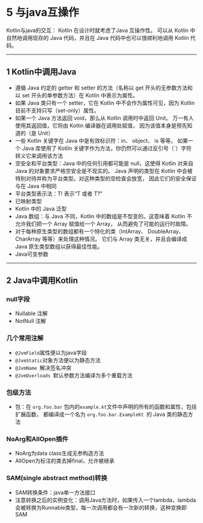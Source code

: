 # 5 与java互操作

Kotlin与java的交互： Kotlin 在设计时就考虑了Java 互操作性。
可以从 Kotlin 中自然地调用现存的 Java 代码，并且在 Java 代码中也可以很顺利地调用 Kotlin 代码。

---
## 1 Kotlin中调用Java

- 遵循 Java 约定的 getter 和 setter 的方法（名称以 get 开头的无参数方法和以 set 开头的单参数方法）在 Kotlin 中表示为属性。
- 如果 Java 类只有一个 setter，它在 Kotlin 中不会作为属性可见，因为 Kotlin 目前不支持只写（set-only）属性。
- 如果一个 Java 方法返回 void，那么从 Kotlin 调用时中返回 Unit。 万一有人使用其返回值，它将由 Kotlin 编译器在调用处赋值， 因为该值本身是预先知道的（是 Unit）
- 一些 Kotlin 关键字在 Java 中是有效标识符：in、 object、 is 等等。 如果一个 Java 库使用了 Kotlin 关键字作为方法，你仍然可以通过反引号（`）字符转义它来调用该方法
- 空安全和平台类型：Java 中的任何引用都可能是 null，这使得 Kotlin 对来自 Java 的对象要求严格空安全是不现实的。 Java 声明的类型在 Kotlin 中会被特别对待并称为平台类型。对这种类型的空检查会放宽， 因此它们的安全保证与在 Java 中相同
- 平台类型表示法：T! 表示“T 或者 T?”
- 已映射类型
- Kotlin 中的 Java 泛型
- Java 数组：与 Java 不同，Kotlin 中的数组是不型变的。这意味着 Kotlin 不允许我们把一个 Array<String> 赋值给一个 Array<Any>， 从而避免了可能的运行时故障。
- 对于每种原生类型的数组都有一个特化的类（IntArray、 DoubleArray、 CharArray 等等）来处理这种情况。 它们与 Array 类无关，并且会编译成 Java 原生类型数组以获得最佳性能。
- Java可变参数

---
## 2 Java中调用Kotlin
 
 ### null字段
 
 - Nullable 注解
 - NotNull 注解
 
 ### 几个常用注解
 
 - `@JvmField`属性便以为java字段
 - `@JvmStatic`对象方法便以为静态方法
 - `@JvmName `解决签名冲突
 - `@JvmOverloads `默认参数方法编译为多个重载方法
 
 ### 包级方法
 
 - 包：在 `org.foo.bar` 包内的` example.kt `文件中声明的所有的函数和属性，包括扩展函数， 都编译成一个名为 `org.foo.bar.ExampleKt `的 Java 类的静态方法

 ### NoArg和AllOpen插件
 
 - NoArg为data class生成无参构造方法
 - AllOpen为标注的类去掉final，允许被继承
 
 ### SAM(single abstract method)转换
 
- SAM转换条件：java单一方法接口
- 注意转换之后的实例变化：调用Java方法时，如果传入一个lambda，lambda会被转换为Runnable类型，每一次调用都会有一次新的转换，这种变换即SAM


